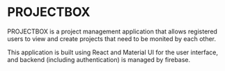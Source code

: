 # PROJECTBOX

PROJECTBOX is a project management application that allows registered users to view and create projects that need to be monited by each other.

This application is built using React and Material UI for the user interface, and backend (including authentication) is managed by firebase.
